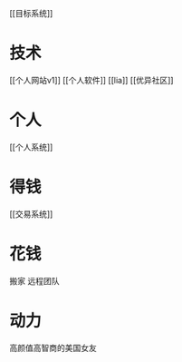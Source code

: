 [[目标系统]]
# 技术
[[个人网站v1]]
[[个人软件]]
[[lia]]
[[优异社区]]
# 个人
[[个人系统]]
# 得钱
[[交易系统]]
# 花钱
搬家
远程团队
# 动力
高颜值高智商的美国女友